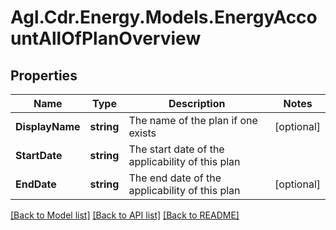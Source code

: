 # Agl.Cdr.Energy.Models.EnergyAccountAllOfPlanOverview

## Properties

Name | Type | Description | Notes
------------ | ------------- | ------------- | -------------
**DisplayName** | **string** | The name of the plan if one exists | [optional] 
**StartDate** | **string** | The start date of the applicability of this plan | 
**EndDate** | **string** | The end date of the applicability of this plan | [optional] 

[[Back to Model list]](../README.md#documentation-for-models) [[Back to API list]](../README.md#documentation-for-api-endpoints) [[Back to README]](../README.md)

